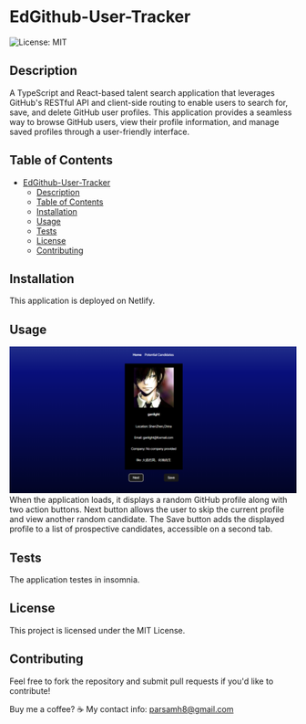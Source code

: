 # EdGithub-User-Tracker
  ![License: MIT](https://img.shields.io/badge/License-MIT-blue.svg)

## Description

A TypeScript and React-based talent search application that leverages GitHub's RESTful API and client-side routing to enable users to search for, save, and delete GitHub user profiles. This application provides a seamless way to browse GitHub users, view their profile information, and manage saved profiles through a user-friendly interface.


## Table of Contents

- [EdGithub-User-Tracker](#edgithub-user-tracker)
  - [Description](#description)
  - [Table of Contents](#table-of-contents)
  - [Installation](#installation)
  - [Usage](#usage)
  - [Tests](#tests)
  - [License](#license)
  - [Contributing](#contributing)


## Installation

This application is deployed on Netlify.


## Usage

![Alt text](./Assets/screenshot.PNG)
When the application loads, it displays a random GitHub profile along with two action buttons. Next button allows the user to skip the current profile and view another random candidate. The Save button adds the displayed profile to a list of prospective candidates, accessible on a second tab.


## Tests

The application testes in insomnia.


## License

This project is licensed under the MIT License.


## Contributing

Feel free to fork the repository and submit pull requests if you'd like to contribute!

Buy me a coffee? ☕
My contact info: parsamh8@gmail.com